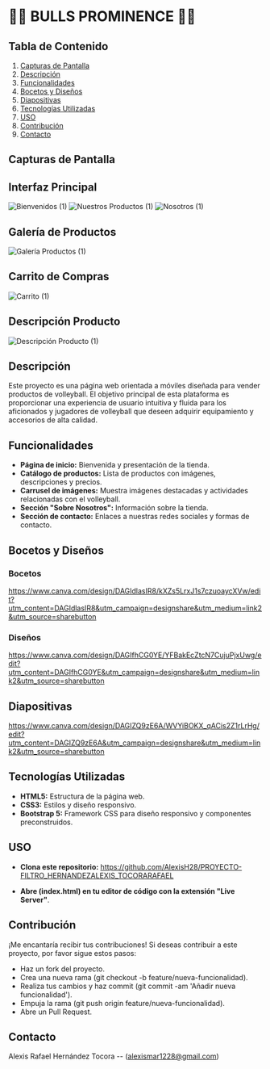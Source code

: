 # 🐂🏐 BULLS PROMINENCE 🐂🏐

## Tabla de Contenido

1. [Capturas de Pantalla](#CapturasdePantalla)
2. [Descripción](#Descripción)
3. [Funcionalidades](#Funcionalidades)
4. [Bocetos y Diseños](#BocetosyDiseños)
5. [Diapositivas](#Diapositivas)
6. [Tecnologías Utilizadas](#TecnologíasUtilizadas)
7. [USO](#USO)
8. [Contribución](#Contribución)
9. [Contacto](#Contacto)

## Capturas de Pantalla

## Interfaz Principal

![Bienvenidos (1)](https://github.com/AlexisH28/PROYECTO-FILTRO_HERNANDEZALEXIS_TOCORARAFAEL/assets/166555818/13ee1cc8-3372-4dd2-8bb4-ce71a2ba4adc)
![Nuestros Productos (1)](https://github.com/AlexisH28/PROYECTO-FILTRO_HERNANDEZALEXIS_TOCORARAFAEL/assets/166555818/8bd3ec7b-9763-40d4-b637-49a6f604c1ac)
![Nosotros (1)](https://github.com/AlexisH28/PROYECTO-FILTRO_HERNANDEZALEXIS_TOCORARAFAEL/assets/166555818/fb176ebd-06af-4680-8735-4a18f983e96c)

## Galería de Productos

![Galería Productos (1)](https://github.com/AlexisH28/PROYECTO-FILTRO_HERNANDEZALEXIS_TOCORARAFAEL/assets/166555818/20e974d8-fc9d-4cac-81a1-130eb9b40541)

## Carrito de Compras

![Carrito (1)](https://github.com/AlexisH28/PROYECTO-FILTRO_HERNANDEZALEXIS_TOCORARAFAEL/assets/166555818/71f55d01-26bf-4296-9028-57ed680c2ef0)

## Descripción Producto

![Descripción Producto (1)](https://github.com/AlexisH28/PROYECTO-FILTRO_HERNANDEZALEXIS_TOCORARAFAEL/assets/166555818/c3573cf0-6409-496d-b80e-11b5e5f5ad14)

## Descripción

Este proyecto es una página web orientada a móviles diseñada para vender productos de volleyball. El objetivo principal de esta plataforma es proporcionar una experiencia de usuario intuitiva y fluida para los aficionados y jugadores de volleyball que deseen adquirir equipamiento y accesorios de alta calidad.

## Funcionalidades

- **Página de inicio:** Bienvenida y presentación de la tienda.
- **Catálogo de productos:** Lista de productos con imágenes, descripciones y precios.
- **Carrusel de imágenes:** Muestra imágenes destacadas y actividades relacionadas con el volleyball.
- **Sección "Sobre Nosotros":** Información sobre la tienda.
- **Sección de contacto:** Enlaces a nuestras redes sociales y formas de contacto.

## Bocetos y Diseños

### Bocetos
https://www.canva.com/design/DAGIdlasIR8/kXZs5LrxJ1s7czuoaycXVw/edit?utm_content=DAGIdlasIR8&utm_campaign=designshare&utm_medium=link2&utm_source=sharebutton

### Diseños
https://www.canva.com/design/DAGIfhCG0YE/YFBakEcZtcN7CujuPjxUwg/edit?utm_content=DAGIfhCG0YE&utm_campaign=designshare&utm_medium=link2&utm_source=sharebutton

## Diapositivas
https://www.canva.com/design/DAGIZQ9zE6A/WVYiBOKX_qACis2Z1rLrHg/edit?utm_content=DAGIZQ9zE6A&utm_campaign=designshare&utm_medium=link2&utm_source=sharebutton

## Tecnologías Utilizadas

- **HTML5:** Estructura de la página web.
- **CSS3:** Estilos y diseño responsivo.
- **Bootstrap 5:** Framework CSS para diseño responsivo y componentes preconstruidos.

## USO

- **Clona este repositorio:**
https://github.com/AlexisH28/PROYECTO-FILTRO_HERNANDEZALEXIS_TOCORARAFAEL
   
- **Abre (index.html) en tu editor de código con la extensión "Live Server"**.

## Contribución

¡Me encantaría recibir tus contribuciones! Si deseas contribuir a este proyecto, por favor sigue estos pasos:

- Haz un fork del proyecto.
- Crea una nueva rama (git checkout -b feature/nueva-funcionalidad).
- Realiza tus cambios y haz commit (git commit -am 'Añadir nueva funcionalidad').
- Empuja la rama (git push origin feature/nueva-funcionalidad).
- Abre un Pull Request.

## Contacto

Alexis Rafael Hernández Tocora -- (alexismar1228@gmail.com)




